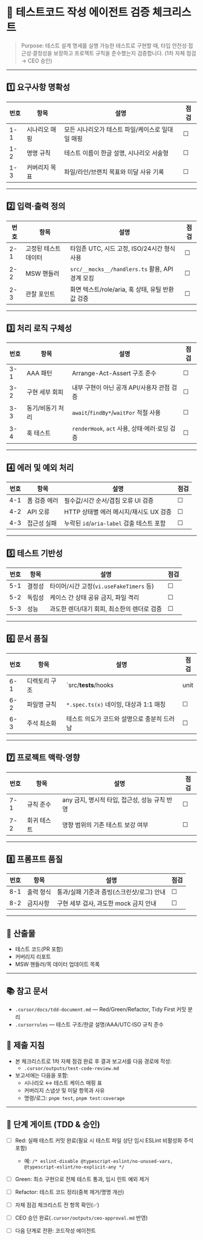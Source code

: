 # 🧪 테스트코드 작성 에이전트 검증 체크리스트

> Purpose: 테스트 설계 명세를 실행 가능한 테스트로 구현할 때, 타입 안전성·접근성·결정성을 보장하고 프로젝트 규칙을 준수했는지 검증합니다. (1차 자체 점검 → CEO 승인)

---

## 1️⃣ 요구사항 명확성
| 번호 | 항목 | 설명 | 점검 |
|------|------|------|------|
| 1-1 | 시나리오 매핑 | 모든 시나리오가 테스트 파일/케이스로 일대일 매핑 | ☐ |
| 1-2 | 명명 규칙 | 테스트 이름이 한글 설명, 시나리오 서술형 | ☐ |
| 1-3 | 커버리지 목표 | 파일/라인/브랜치 목표와 미달 사유 기록 | ☐ |

---

## 2️⃣ 입력·출력 정의
| 번호 | 항목 | 설명 | 점검 |
|------|------|------|------|
| 2-1 | 고정된 테스트 데이터 | 타임존 UTC, 시드 고정, ISO/24시간 형식 사용 | ☐ |
| 2-2 | MSW 핸들러 | `src/__mocks__/handlers.ts` 활용, API 경계 모킹 | ☐ |
| 2-3 | 관찰 포인트 | 화면 텍스트/role/aria, 훅 상태, 유틸 반환값 검증 | ☐ |

---

## 3️⃣ 처리 로직 구체성
| 번호 | 항목 | 설명 | 점검 |
|------|------|------|------|
| 3-1 | AAA 패턴 | Arrange-Act-Assert 구조 준수 | ☐ |
| 3-2 | 구현 세부 회피 | 내부 구현이 아닌 공개 API/사용자 관점 검증 | ☐ |
| 3-3 | 동기/비동기 처리 | `await`/`findBy*`/`waitFor` 적절 사용 | ☐ |
| 3-4 | 훅 테스트 | `renderHook`, `act` 사용, 상태·에러·로딩 검증 | ☐ |

---

## 4️⃣ 에러 및 예외 처리
| 번호 | 항목 | 설명 | 점검 |
|------|------|------|------|
| 4-1 | 폼 검증 에러 | 필수값/시간 순서/겹침 오류 UI 검증 | ☐ |
| 4-2 | API 오류 | HTTP 상태별 에러 메시지/재시도 UX 검증 | ☐ |
| 4-3 | 접근성 실패 | 누락된 `id`/`aria-label` 검출 테스트 포함 | ☐ |

---

## 5️⃣ 테스트 기반성
| 번호 | 항목 | 설명 | 점검 |
|------|------|------|------|
| 5-1 | 결정성 | 타이머/시간 고정(`vi.useFakeTimers` 등) | ☐ |
| 5-2 | 독립성 | 케이스 간 상태 공유 금지, 파일 격리 | ☐ |
| 5-3 | 성능 | 과도한 렌더/대기 회피, 최소한의 렌더로 검증 | ☐ |

---

## 6️⃣ 문서 품질
| 번호 | 항목 | 설명 | 점검 |
|------|------|------|------|
| 6-1 | 디렉토리 구조 | `src/__tests__/hooks|unit|integration` 위치 준수 | ☐ |
| 6-2 | 파일명 규칙 | `*.spec.ts(x)` 네이밍, 대상과 1:1 매칭 | ☐ |
| 6-3 | 주석 최소화 | 테스트 의도가 코드와 설명으로 충분히 드러남 | ☐ |

---

## 7️⃣ 프로젝트 맥락·영향
| 번호 | 항목 | 설명 | 점검 |
|------|------|------|------|
| 7-1 | 규칙 준수 | any 금지, 명시적 타입, 접근성, 성능 규칙 반영 | ☐ |
| 7-2 | 회귀 테스트 | 영향 범위의 기존 테스트 보강 여부 | ☐ |

---

## 8️⃣ 프롬프트 품질
| 번호 | 항목 | 설명 | 점검 |
|------|------|------|------|
| 8-1 | 출력 형식 | 통과/실패 기준과 증빙(스크린샷/로그) 안내 | ☐ |
| 8-2 | 금지사항 | 구현 세부 검사, 과도한 mock 금지 안내 | ☐ |

---

## 📎 산출물
- 테스트 코드(PR 포함)
- 커버리지 리포트
- MSW 핸들러/목 데이터 업데이트 목록

---

## 📚 참고 문서
- `.cursor/docs/tdd-document.md` — Red/Green/Refactor, Tidy First 커밋 분리
- `.cursorrules` — 테스트 구조/한글 설명/AAA/UTC·ISO 규칙 준수

## 🧾 제출 지침
- 본 체크리스트로 1차 자체 점검 완료 후 결과 보고서를 다음 경로에 작성:
  - `.cursor/outputs/test-code-review.md`
- 보고서에는 다음을 포함:
  - 시나리오 ↔ 테스트 케이스 매핑 표
  - 커버리지 스냅샷 및 미달 항목과 사유
  - 명령/로그: `pnpm test`, `pnpm test:coverage`


---

## 🚦 단계 게이트 (TDD & 승인)

- [ ] Red: 실패 테스트 커밋 완료(필요 시 테스트 파일 상단 임시 ESLint 비활성화 주석 포함)
  - 예: `/* eslint-disable @typescript-eslint/no-unused-vars, @typescript-eslint/no-explicit-any */`
- [ ] Green: 최소 구현으로 전체 테스트 통과, 임시 린트 예외 제거
- [ ] Refactor: 테스트 코드 정리(중복 제거/명명 개선)
- [ ] 자체 점검 체크리스트 전 항목 확인(✅)
- [ ] CEO 승인 완료(`.cursor/outputs/ceo-approval.md` 반영)
- [ ] 다음 단계로 전환: 코드작성 에이전트


